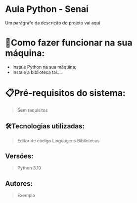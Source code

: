 # Aula Python - Senai

Um parágrafo da descrição do projeto vai aqui

# 🔌Como fazer funcionar na sua máquina:

- Instale Python na sua máquina;
- Instale a biblioteca tal….

# 📋Pré-requisitos do sistema:

> Sem requisitos
> 

## 🛠️Tecnologias utilizadas:

> Editor de código
Linguagens
Bibliotecas
> 

## Versões:

> Python 3.10
> 

## Autores:

> Exemplo
>
